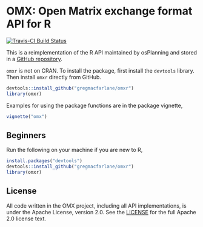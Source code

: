 OMX:  Open Matrix exchange format API for R
===

[![Travis-CI Build Status](https://travis-ci.org/gregmacfarlane/omxr.svg?branch=master)](https://travis-ci.org/gregmacfarlane/omxr)

This is a reimplementation of the R API maintained by osPlanning and stored in a
[GitHub repository](https://github.com/osPlanning/omx/).

`omxr` is not on CRAN. To install the package, first install the `devtools` library. Then
install `omxr` directly from GitHub.

```r
devtools::install_github("gregmacfarlane/omxr")
library(omxr)
```

Examples for using the package functions are in the package vignette,
```r
vignette("omx")
```

Beginners
-----------------
Run the following on your machine if you are new to R,

```r
install.packages("devtools")
devtools::install_github("gregmacfarlane/omxr")
library(omxr)
```

License 
-----------------
All code written in the OMX project, including all API implementations,
is under the Apache License,  version 2.0. See the [LICENSE](LICENSE) for the
full Apache 2.0 license text.
